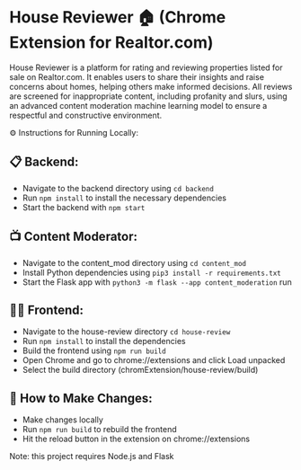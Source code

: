 # House Reviewer 🏠 (Chrome Extension for Realtor.com) 
House Reviewer is a platform for rating and reviewing properties listed for sale on Realtor.com. It enables users to share their insights and raise concerns about homes, helping others make informed decisions. All reviews are screened for inappropriate content, including profanity and slurs, using an advanced content moderation machine learning model to ensure a respectful and constructive environment.

⚙️ Instructions for Running Locally:

## 📋 Backend:
* Navigate to the backend directory using `cd backend`
* Run `npm install` to install the necessary dependencies
* Start the backend with `npm start`

## 📺 Content Moderator:
* Navigate to the content_mod directory using `cd content_mod`
* Install Python dependencies using `pip3 install -r requirements.txt`
* Start the Flask app with `python3 -m flask --app content_moderation` run

## 👩‍💻 Frontend:
* Navigate to the house-review directory `cd house-review`
* Run `npm install` to install the dependencies
* Build the frontend using `npm run build`
* Open Chrome and go to chrome://extensions and click Load unpacked
* Select the build directory (chromExtension/house-review/build)

## 🔄 How to Make Changes:
* Make changes locally
* Run `npm run build` to rebuild the frontend
* Hit the reload button in the extension on chrome://extensions

Note: this project requires Node.js and Flask
